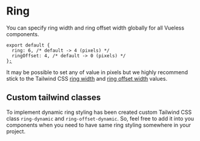 # Ring

You can specify ring width and ring offset width globally for all Vueless components.&#x20;

<pre class="language-js" data-title="vueless.config.js"><code class="lang-js">export default {
  ring: 6, /* default -> 4 (pixels) */
  ringOffset: 4, /* default -> 0 (pixels) */
}<a data-footnote-ref href="#user-content-fn-1">;</a>
</code></pre>

It may be possible to set any of value in pixels but we highly recommend stick to the Tailwind CSS [ring width](https://tailwindcss.com/docs/ring-width) and [ring offset width](https://tailwindcss.com/docs/ring-offset-width) values.

## Custom tailwind classes

To implement dynamic ring styling has been created custom Tailwind CSS class `ring-dynamic` and `ring-offset-dynamic`. So, feel free to add it into you components when you need to have same ring styling somewhere in your project.

[^1]: 

